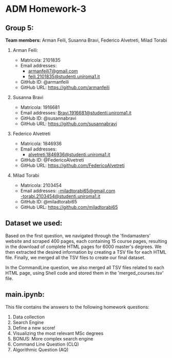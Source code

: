 # ADM Homework-3
## Group 5:
**Team members:** Arman Feili, Susanna Bravi, Federico Alvetreti, Milad Torabi

1) Arman Feili:
   - Matricola: 2101835
   - Email addresses:
        - armanfeili7@gmail.com
        - feili.2101835@studenti.uniroma1.it
   - GitHub ID: @armanfeili
   - GitHub URL: https://github.com/armanfeili

2) Susanna Bravi
   - Matricola: 1916681
   - Email addresses:
   Bravi.1916681@studenti.uniroma1.it
   - GitHub ID: @susannabravi
   - GitHub URL: https://github.com/susannabravi

3) Federico Alvetreti
   - Matricola: 1846936
   - Email addresses:
        - alvetreti.1846936@studenti.uniroma1.it
   - GitHub ID: @FedericoAlvetreti
   - GitHub URL: https://github.com/FedericoAlvetreti

4) Milad Torabi
   - Matricola: 2103454
   - Email addresses:
        -miladtorabi65@gmail.com     
        -torabi.2103454@studenti.uniroma1.it
   - GitHub ID: @miladtorabi65
   - GitHub URL: https://github.com/miladtorabi65

## Dataset we used:
Based on the first question, we navigated through the 'findamasters' website and scraped 400 pages, each containing 15 course pages, resulting in the download of complete HTML pages for 6000 master's degrees. We then extracted the desired information by creating a TSV file for each HTML file. Finally, we merged all the TSV files to create our final dataset.

In the CommandLine question, we also merged all TSV files related to each HTML page, using Shell code and stored them in the 'merged_courses.tsv' file.

## main.ipynb:
This file contains the answers to the following homework questions:
1. Data collection
2. Search Engine
3. Define a new score!
4. Visualizing the most relevant MSc degrees
5. BONUS: More complex search engine
6. Command Line Question (CLQ)
7. Algorithmic Question (AQ)
